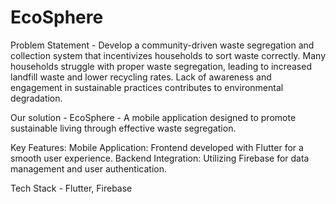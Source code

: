 # EcoSphere

Problem Statement -
Develop a community-driven waste segregation and collection system that incentivizes households to sort waste correctly.
Many households struggle with proper waste segregation, leading to increased landfill waste and lower recycling rates.
Lack of awareness and engagement in sustainable practices contributes to environmental degradation.

Our solution - 
EcoSphere - A mobile application designed to promote sustainable living through effective waste segregation.

Key Features:
Mobile Application: Frontend developed with Flutter for a smooth user experience.
Backend Integration: Utilizing Firebase for data management and user authentication.

Tech Stack - Flutter, Firebase
